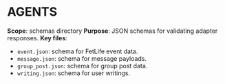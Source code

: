 # AGENTS
**Scope**: schemas directory
**Purpose**: JSON schemas for validating adapter responses.
**Key files**:
- `event.json`: schema for FetLife event data.
- `message.json`: schema for message payloads.
- `group_post.json`: schema for group post data.
- `writing.json`: schema for user writings.
